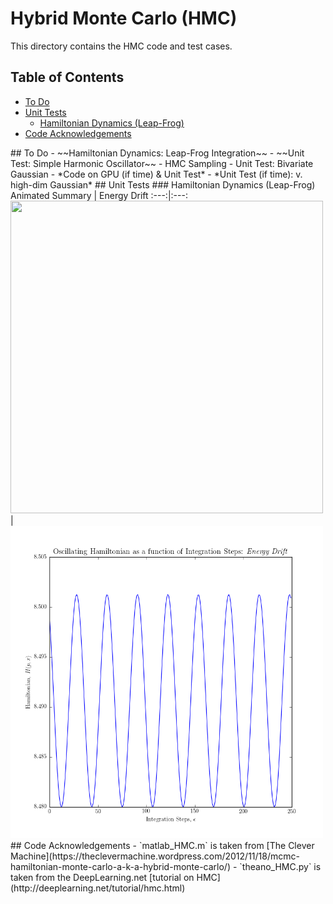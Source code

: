 Hybrid Monte Carlo (HMC)
===============
This directory contains the HMC code and test cases.

## Table of Contents
 - [To Do](#to-do)
 - [Unit Tests](#unit-tests)
     * [Hamiltonian Dynamics (Leap-Frog)](#hdlf)
 - [Code Acknowledgements](#ak)

<a name="to-do"/>
## To Do
 - ~~Hamiltonian Dynamics: Leap-Frog Integration~~
 - ~~Unit Test: Simple Harmonic Oscillator~~
 - HMC Sampling
 - Unit Test: Bivariate Gaussian
 - *Code on GPU (if time) & Unit Test*
 - *Unit Test (if time): v. high-dim Gaussian*

<a name="tests"/>
## Unit Tests

<a name="hdlf"/>
### Hamiltonian Dynamics (Leap-Frog)
Animated Summary | Energy Drift
:---:|:---:
<img src="./animations/ham_dynamics.gif" width="500" height="500" />  |  <img src="./plots/energy_drift.png" width="500" height="500" />

<a name="ak"/>
## Code Acknowledgements
 - `matlab_HMC.m` is taken from [The Clever Machine](https://theclevermachine.wordpress.com/2012/11/18/mcmc-hamiltonian-monte-carlo-a-k-a-hybrid-monte-carlo/)
 - `theano_HMC.py` is taken from the DeepLearning.net [tutorial on HMC](http://deeplearning.net/tutorial/hmc.html)